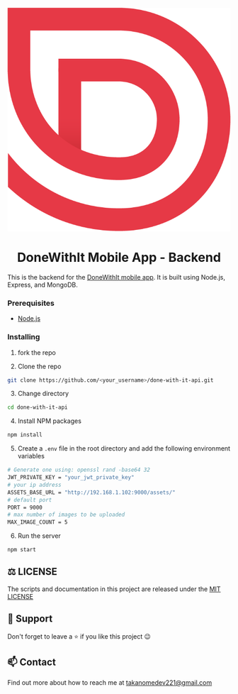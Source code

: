 <div align="center">
  <br>
  <img src="/public/logo-red.png" alt="DoneWithIt Logo">
  <h1>DoneWithIt Mobile App - Backend</h1>
</div>

This is the backend for the [DoneWithIt mobile app](). It is built using Node.js, Express, and MongoDB.

### Prerequisites

- [Node.js](https://nodejs.org/en/)

### Installing

1. fork the repo

2. Clone the repo

```sh
git clone https://github.com/<your_username>/done-with-it-api.git
```

3. Change directory

```sh
cd done-with-it-api
```

4. Install NPM packages

```sh
npm install
```

5. Create a `.env` file in the root directory and add the following environment variables

```sh
# Generate one using: openssl rand -base64 32
JWT_PRIVATE_KEY = "your_jwt_private_key"
# your ip address
ASSETS_BASE_URL = "http://192.168.1.102:9000/assets/"
# default port
PORT = 9000
# max number of images to be uploaded
MAX_IMAGE_COUNT = 5
```

6. Run the server

```sh
npm start
```

## :balance_scale: LICENSE

The scripts and documentation in this project are released under the [MIT LICENSE](LICENSE)

## :pray: Support

Don't forget to leave a ⭐ if you like this project :wink:

## 📫 Contact

Find out more about how to reach me at [takanomedev221@gmail.com](mailto:takanomedev221@gmail.com)
